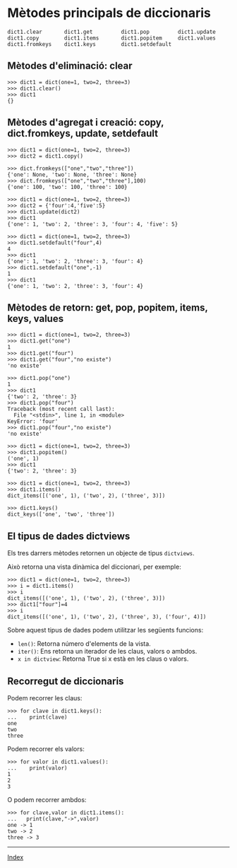 # Mètodes principals de diccionaris

	dict1.clear       dict1.get         dict1.pop         dict1.update      
	dict1.copy        dict1.items       dict1.popitem     dict1.values      
	dict1.fromkeys    dict1.keys        dict1.setdefault  

## Mètodes d'eliminació: clear

	>>> dict1 = dict(one=1, two=2, three=3)
	>>> dict1.clear()
	>>> dict1
	{}

## Mètodes d'agregat i creació: copy, dict.fromkeys, update, setdefault

	>>> dict1 = dict(one=1, two=2, three=3)
	>>> dict2 = dict1.copy()

	>>> dict.fromkeys(["one","two","three"])
	{'one': None, 'two': None, 'three': None}
	>>> dict.fromkeys(["one","two","three"],100)
	{'one': 100, 'two': 100, 'three': 100}

	>>> dict1 = dict(one=1, two=2, three=3)
	>>> dict2 = {'four':4,'five':5}
	>>> dict1.update(dict2)
	>>> dict1
	{'one': 1, 'two': 2, 'three': 3, 'four': 4, 'five': 5}

	>>> dict1 = dict(one=1, two=2, three=3)
	>>> dict1.setdefault("four",4)
	4
	>>> dict1
	{'one': 1, 'two': 2, 'three': 3, 'four': 4}
	>>> dict1.setdefault("one",-1)
	1
	>>> dict1
	{'one': 1, 'two': 2, 'three': 3, 'four': 4}

## Mètodes de retorn: get, pop, popitem, items, keys, values	

	>>> dict1 = dict(one=1, two=2, three=3)
	>>> dict1.get("one")
	1
	>>> dict1.get("four")
	>>> dict1.get("four","no existe")
	'no existe'

	>>> dict1.pop("one")
	1
	>>> dict1
	{'two': 2, 'three': 3}
	>>> dict1.pop("four")
	Traceback (most recent call last):
	  File "<stdin>", line 1, in <module>
	KeyError: 'four'
	>>> dict1.pop("four","no existe")
	'no existe'

	>>> dict1 = dict(one=1, two=2, three=3)
	>>> dict1.popitem()
	('one', 1)
	>>> dict1
	{'two': 2, 'three': 3}

	>>> dict1 = dict(one=1, two=2, three=3)
	>>> dict1.items()
	dict_items([('one', 1), ('two', 2), ('three', 3)])

	>>> dict1.keys()
	dict_keys(['one', 'two', 'three'])

	
## El tipus de dades dictviews

Els tres darrers mètodes retornen un objecte de tipus `dictviews`.

Això retorna una vista dinàmica del diccionari, per exemple:

	>>> dict1 = dict(one=1, two=2, three=3)
	>>> i = dict1.items()
	>>> i
	dict_items([('one', 1), ('two', 2), ('three', 3)])
	>>> dict1["four"]=4
	>>> i
	dict_items([('one', 1), ('two', 2), ('three', 3), ('four', 4)])

Sobre aquest tipus de dades podem utilitzar les següents funcions:

* `len()`: Retorna número d'elements de la vista.
* `iter()`: Ens retorna un iterador de les claus, valors o ambdos.
* `x in dictview`: Retorna True si x està en les claus o valors.

## Recorregut de diccionaris

Podem recorrer les claus:

	>>> for clave in dict1.keys():
	...    print(clave)
	one
	two
	three

Podem recorrer els valors:

	>>> for valor in dict1.values():
	...    print(valor) 
	1
	2
	3

O podem recorrer ambdos:

	>>> for clave,valor in dict1.items():
	...   print(clave,"->",valor)
	one -> 1
	two -> 2
	three -> 3

***
[Index](../../../README.md)
